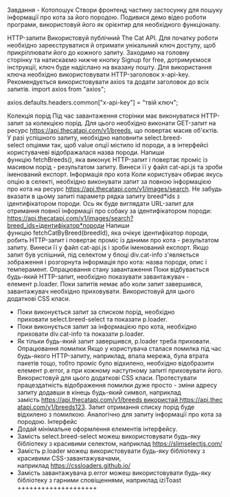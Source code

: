 Завдання - Котопошук Створи фронтенд частину застосунку для пошуку інформації
про кота за його породою. Подивися демо відео роботи програми, використовуй його
як орієнтир для необхідного функціоналу.

HTTP-запити Використовуй публічний The Cat API. Для початку роботи необхідно
зареєструватися й отримати унікальний ключ доступу, щоб прикріплювати його до
кожного запиту. Заходимо на головну сторінку та натискаємо нижче кнопку Signup
for free, дотримуємося інструкції, ключ буде надіслано на вказану пошту. Для
використання ключа необхідно використовувати HTTP-заголовок x-api-key.
Рекомендується використовувати axios та додати заголовок до всіх запитів. import
axios from "axios";

axios.defaults.headers.common["x-api-key"] = "твій ключ";

Колекція порід Під час завантаження сторінки має виконуватися HTTP-запит за
колекцією порід. Для цього необхідно виконати GET-запит на
ресурс https://api.thecatapi.com/v1/breeds, що повертає масив об'єктів. У разі
успішного запиту, необхідно наповнити select.breed-select опціями так,
щоб value опції містило id породи, а в інтерфейсі користувачеві відображалася
назва породи. Напиши функцію fetchBreeds(), яка виконує HTTP-запит і повертає
проміс із масивом порід - результатом запиту. Винеси її у файл cat-api.js та
зроби іменований експорт. Інформація про кота Коли користувач обирає якусь опцію
в селекті, необхідно виконувати запит за повною інформацією про кота на
ресурс https://api.thecatapi.com/v1/images/search. Не забудь вказати в цьому
запиті параметр рядка запиту breed*ids з ідентифікатором породи. Ось як буде
виглядати URL-запит для отримання повної інформації про собаку за
ідентифікатором породи:
https://api.thecatapi.com/v1/images/search?breed_ids=ідентифікатор*породи Напиши
функцію fetchCatByBreed(breedId), яка очікує ідентифікатор породи, робить
HTTP-запит і повертає проміс із даними про кота - результатом запиту. Винеси її
у файл cat-api.js і зроби іменований експорт. Якщо запит був успішний, під
селектом у блоці div.cat-info з'являється зображення і розгорнута інформація про
кота: назва породи, опис і темперамент. Опрацювання стану завантаження Поки
відбувається будь-який HTTP-запит, необхідно показувати завантажувач -
елемент p.loader. Поки запитів немає або коли запит завершився, завантажувач
необхідно приховувати. Використовуй для цього додаткові CSS класи.

- Поки виконується запит за списком порід, необхідно
  приховати select.breed-select та показати p.loader.
- Поки виконується запит за інформацією про кота, необхідно
  приховати div.cat-info та показати p.loader.
- Як тільки будь-який запит завершився, p.loader треба приховати. Опрацювання
  помилки Якщо у користувача сталася помилка під час будь-якого HTTP-запиту,
  наприклад, впала мережа, була втрата пакетів тощо, тобто проміс було
  відхилено, необхідно відобразити елемент p.error, а при кожному наступному
  запиті приховувати його. Використовуй для цього додаткові CSS класи.
  Протестувати працездатність відображення помилки дуже просто - зміни адресу
  запиту додавши в кінець будь-який символ, наприклад
  замість https://api.thecatapi.com/v1/breeds використай https://api.thecatapi.com/v1/breeds123.
  Запит отримання списку порід буде відхилено з помилкою. Аналогічно для запиту
  інформації про кота за породою. Інтерфейс
- Додай мінімальне оформлення елементів інтерфейсу.
- Замість select.breed-select можеш використовувати будь-яку бібліотеку з
  красивими селектом, наприклад https://slimselectjs.com/
- Замість p.loader можеш використовувати будь-яку бібліотеку з красивими
  CSS-завантажувачами, наприклад https://cssloaders.github.io/
- Замість завантажувача p.error можеш використовувати будь-яку бібліотеку з
  гарними сповіщеннями, наприклад iziToast ++++++++++++++++++++
